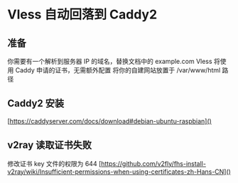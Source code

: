 # Vless 自动回落到 Caddy2

## 准备

你需要有一个解析到服务器 IP 的域名，替换文档中的 example.com
Vless 将使用 Caddy 申请的证书，无需额外配置
将你的自建网站放置于 /var/www/html 路径

## Caddy2 安装

[https://caddyserver.com/docs/download#debian-ubuntu-raspbian]()

## v2ray 读取证书失败

修改证书 key 文件的权限为 644
[https://github.com/v2fly/fhs-install-v2ray/wiki/Insufficient-permissions-when-using-certificates-zh-Hans-CN]()